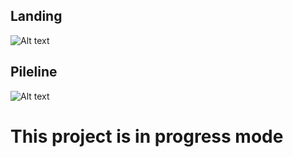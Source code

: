 ## Landing
![Alt text](https://utfs.io/f/231d8998-e4f4-437e-be08-15e569ce5771-tpmcz.png)

## Pileline
![Alt text](https://utfs.io/f/4b8da79e-e8ba-4684-aedf-db3facaab84c-dknp8x.png)

 

# This project is in progress mode